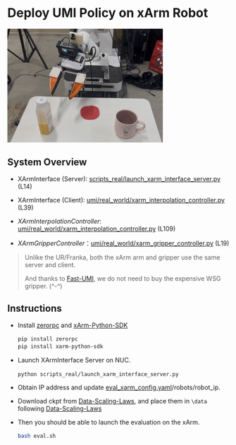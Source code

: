 # Deploy UMI Policy on xArm Robot

<img width="70%" src="assets/xarm.png">

## System Overview

* XArmInterface (Server): [scripts_real/launch_xarm_interface_server.py](scripts_real/launch_xarm_interface_server.py) (L14)

* XArmInterface (Client): [umi/real_world/xarm_interpolation_controller.py](umi/real_world/xarm_interpolation_controller.py) (L39)

* *XArmInterpolationController*:  [umi/real_world/xarm_interpolation_controller.py](umi/real_world/xarm_interpolation_controller.py) (L109)

* *XArmGripperController*：[umi/real_world/xarm_gripper_controller.py](umi/real_world/xarm_gripper_controller.py) (L19)

> Unlike the UR/Franka, both the xArm arm and gripper use the same server and client.
>
> And thanks to [Fast-UMI](https://fastumi.com/), we do not need to buy the expensive WSG gripper. (^-^)

## Instructions

* Install [zerorpc](https://www.zerorpc.io/) and [xArm-Python-SDK](https://github.com/xArm-Developer/xArm-Python-SDK)

  ```bash
  pip install zerorpc
  pip install xarm-python-sdk
  ```

* Launch XArmInterface Server on NUC.

  `python scripts_real/launch_xarm_interface_server.py`

* Obtain IP address and update [eval_xarm_config.yaml](example/eval_xarm_config.yaml)/robots/robot_ip.

* Download ckpt from [Data-Scaling-Laws](https://huggingface.co/Fanqi-Lin/Task-Models/tree/main), and place them in `\data` following [Data-Scaling-Laws](https://github.com/Fanqi-Lin/Data-Scaling-Laws)

* Then you should be able to launch the evaluation on the xArm.

  ```bash
  bash eval.sh
  ```
  
  
  
  
